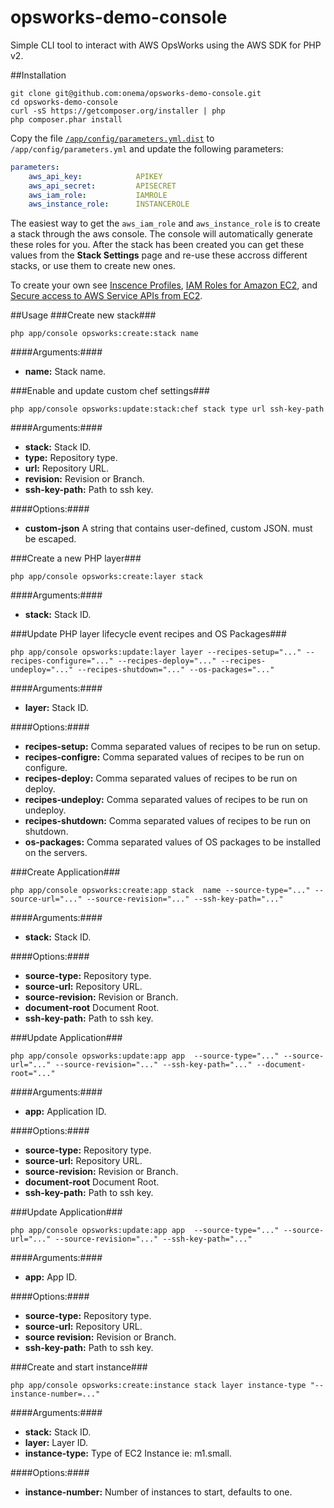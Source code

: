 opsworks-demo-console
=====================

Simple CLI tool to interact with AWS OpsWorks using the AWS SDK for PHP v2.


##Installation

```
git clone git@github.com:onema/opsworks-demo-console.git
cd opsworks-demo-console
curl -sS https://getcomposer.org/installer | php
php composer.phar install
```

Copy the file [`/app/config/parameters.yml.dist`](/app/config/parameters.yml.dist) to `/app/config/parameters.yml` and update the following parameters:

```yaml
parameters:
    aws_api_key:            APIKEY
    aws_api_secret:         APISECRET
    aws_iam_role:           IAMROLE
    aws_instance_role:      INSTANCEROLE
```

The easiest way to get the `aws_iam_role` and `aws_instance_role` is to create a stack through the aws console. The console will automatically generate these roles for you. After the stack has been created you can get these values from the **Stack Settings** page and re-use these accross different stacks, or use them to create new ones.

To create your own see [Inscence Profiles](http://docs.aws.amazon.com/IAM/latest/UserGuide/instance-profiles.html), [IAM Roles for Amazon EC2](http://docs.aws.amazon.com/AWSEC2/latest/UserGuide/iam-roles-for-amazon-ec2.html), and [Secure access to AWS Service APIs from EC2](http://aws.typepad.com/aws/2012/06/iam-roles-for-ec2-instances-simplified-secure-access-to-aws-service-apis-from-ec2.html).

##Usage
###Create new stack###
```
php app/console opsworks:create:stack name
``` 

####Arguments:####
 - **name:**                 Stack name.

###Enable and update custom chef settings###
```
php app/console opsworks:update:stack:chef stack type url ssh-key-path
``` 

####Arguments:####
 - **stack:**                 Stack ID.
 - **type:**                  Repository type.
 - **url:**                   Repository URL.
 - **revision:**              Revision or Branch.
 - **ssh-key-path:**          Path to ssh key.

####Options:####
 - **custom-json**            A string that contains user-defined, custom JSON. must be escaped.
 
###Create a new PHP layer###
```
php app/console opsworks:create:layer stack
``` 

####Arguments:####
 - **stack:**                 Stack ID.
 

###Update PHP layer lifecycle event recipes and OS Packages###
```
php app/console opsworks:update:layer layer --recipes-setup="..." --recipes-configure="..." --recipes-deploy="..." --recipes-undeploy="..." --recipes-shutdown="..." --os-packages="..."
``` 

####Arguments:####
 - **layer:**                 Stack ID.

####Options:####
 - **recipes-setup:**         Comma separated values of recipes to be run on setup.
 - **recipes-configre:**      Comma separated values of recipes to be run on configure.
 - **recipes-deploy:**        Comma separated values of recipes to be run on deploy.
 - **recipes-undeploy:**      Comma separated values of recipes to be run on undeploy.
 - **recipes-shutdown:**      Comma separated values of recipes to be run on shutdown.
 - **os-packages:**           Comma separated values of OS packages to be installed on the servers.

 
###Create Application###
```
php app/console opsworks:create:app stack  name --source-type="..." --source-url="..." --source-revision="..." --ssh-key-path="..."
``` 

####Arguments:####
 - **stack:**                 Stack ID.

####Options:####
 - **source-type:**           Repository type.
 - **source-url:**            Repository URL.
 - **source-revision:**       Revision or Branch.
 - **document-root**          Document Root.
 - **ssh-key-path:**          Path to ssh key.


###Update Application###
```
php app/console opsworks:update:app app  --source-type="..." --source-url="..." --source-revision="..." --ssh-key-path="..." --document-root="..."
```

####Arguments:####
 - **app:**                 Application ID.

####Options:####
 - **source-type:**           Repository type.
 - **source-url:**            Repository URL.
 - **source-revision:**       Revision or Branch.
 - **document-root**          Document Root.
 - **ssh-key-path:**          Path to ssh key.

 
###Update Application###
```
php app/console opsworks:update:app app  --source-type="..." --source-url="..." --source-revision="..." --ssh-key-path="..."
``` 

####Arguments:####
 - **app:**                   App ID.

####Options:####
 - **source-type:**           Repository type.
 - **source-url:**            Repository URL.
 - **source revision:**       Revision or Branch.
 - **ssh-key-path:**          Path to ssh key.
 

###Create and start instance###
```
php app/console opsworks:create:instance stack layer instance-type "--instance-number=..."
``` 

####Arguments:####
 - **stack:**                 Stack ID.
 - **layer:**                 Layer ID.
 - **instance-type:**         Type of EC2 Instance ie: m1.small.

####Options:####
 - **instance-number:**       Number of instances to start, defaults to one.
 
 
